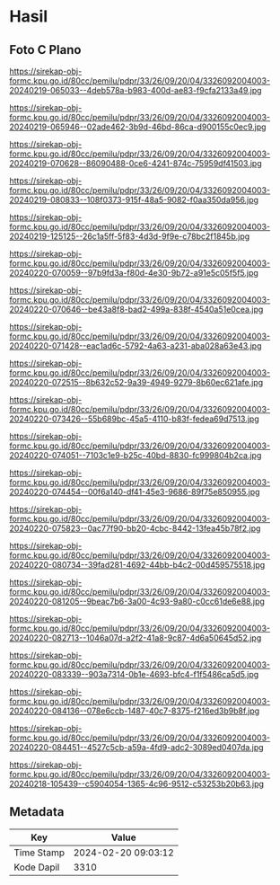 # Hasil

## Foto C Plano

https://sirekap-obj-formc.kpu.go.id/80cc/pemilu/pdpr/33/26/09/20/04/3326092004003-20240219-065033--4deb578a-b983-400d-ae83-f9cfa2133a49.jpg

https://sirekap-obj-formc.kpu.go.id/80cc/pemilu/pdpr/33/26/09/20/04/3326092004003-20240219-065946--02ade462-3b9d-46bd-86ca-d900155c0ec9.jpg

https://sirekap-obj-formc.kpu.go.id/80cc/pemilu/pdpr/33/26/09/20/04/3326092004003-20240219-070628--86090488-0ce6-4241-874c-75959df41503.jpg

https://sirekap-obj-formc.kpu.go.id/80cc/pemilu/pdpr/33/26/09/20/04/3326092004003-20240219-080833--108f0373-915f-48a5-9082-f0aa350da956.jpg

https://sirekap-obj-formc.kpu.go.id/80cc/pemilu/pdpr/33/26/09/20/04/3326092004003-20240219-125125--26c1a5ff-5f83-4d3d-9f9e-c78bc2f1845b.jpg

https://sirekap-obj-formc.kpu.go.id/80cc/pemilu/pdpr/33/26/09/20/04/3326092004003-20240220-070059--97b9fd3a-f80d-4e30-9b72-a91e5c05f5f5.jpg

https://sirekap-obj-formc.kpu.go.id/80cc/pemilu/pdpr/33/26/09/20/04/3326092004003-20240220-070646--be43a8f8-bad2-499a-838f-4540a51e0cea.jpg

https://sirekap-obj-formc.kpu.go.id/80cc/pemilu/pdpr/33/26/09/20/04/3326092004003-20240220-071428--eac1ad6c-5792-4a63-a231-aba028a63e43.jpg

https://sirekap-obj-formc.kpu.go.id/80cc/pemilu/pdpr/33/26/09/20/04/3326092004003-20240220-072515--8b632c52-9a39-4949-9279-8b60ec621afe.jpg

https://sirekap-obj-formc.kpu.go.id/80cc/pemilu/pdpr/33/26/09/20/04/3326092004003-20240220-073426--55b689bc-45a5-4110-b83f-fedea69d7513.jpg

https://sirekap-obj-formc.kpu.go.id/80cc/pemilu/pdpr/33/26/09/20/04/3326092004003-20240220-074051--7103c1e9-b25c-40bd-8830-fc999804b2ca.jpg

https://sirekap-obj-formc.kpu.go.id/80cc/pemilu/pdpr/33/26/09/20/04/3326092004003-20240220-074454--00f6a140-df41-45e3-9686-89f75e850955.jpg

https://sirekap-obj-formc.kpu.go.id/80cc/pemilu/pdpr/33/26/09/20/04/3326092004003-20240220-075823--0ac77f90-bb20-4cbc-8442-13fea45b78f2.jpg

https://sirekap-obj-formc.kpu.go.id/80cc/pemilu/pdpr/33/26/09/20/04/3326092004003-20240220-080734--39fad281-4692-44bb-b4c2-00d459575518.jpg

https://sirekap-obj-formc.kpu.go.id/80cc/pemilu/pdpr/33/26/09/20/04/3326092004003-20240220-081205--9beac7b6-3a00-4c93-9a80-c0cc61de6e88.jpg

https://sirekap-obj-formc.kpu.go.id/80cc/pemilu/pdpr/33/26/09/20/04/3326092004003-20240220-082713--1046a07d-a2f2-41a8-9c87-4d6a50645d52.jpg

https://sirekap-obj-formc.kpu.go.id/80cc/pemilu/pdpr/33/26/09/20/04/3326092004003-20240220-083339--903a7314-0b1e-4693-bfc4-f1f5486ca5d5.jpg

https://sirekap-obj-formc.kpu.go.id/80cc/pemilu/pdpr/33/26/09/20/04/3326092004003-20240220-084136--078e6ccb-1487-40c7-8375-f216ed3b9b8f.jpg

https://sirekap-obj-formc.kpu.go.id/80cc/pemilu/pdpr/33/26/09/20/04/3326092004003-20240220-084451--4527c5cb-a59a-4fd9-adc2-3089ed0407da.jpg

https://sirekap-obj-formc.kpu.go.id/80cc/pemilu/pdpr/33/26/09/20/04/3326092004003-20240218-105439--c5904054-1365-4c96-9512-c53253b20b63.jpg


## Metadata

| Key        | Value               |
| ---------- | ------------------- |
| Time Stamp | 2024-02-20 09:03:12 |
| Kode Dapil | 3310                |



